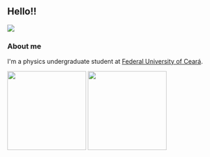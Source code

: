 ## Hello!!
![](https://komarev.com/ghpvc/?username=gabrieleight&color=grey)

### About me
I'm a physics undergraduate student at [Federal University of Ceará](http://ufc.br/).


<div>
  <img height="180em" src="https://github-readme-stats.vercel.app/api?username=gabrieleight&show_icons=true&theme=dark&include_all_commits=true&count_private=true"/>
  <img height="180em" src="https://github-readme-stats.vercel.app/api/top-langs/?username=gabrieleight&layout=default&bg_color=363636&text_color=F8F8FF&title_color=F8F8FF">
<div>
